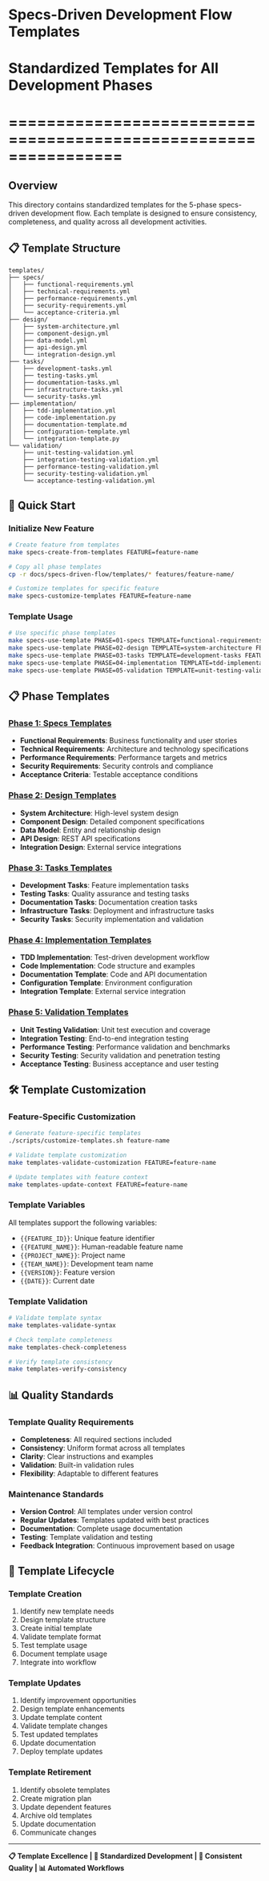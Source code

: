 # Specs-Driven Development Flow Templates
# Standardized Templates for All Development Phases
# ================================================================

## Overview

This directory contains standardized templates for the 5-phase specs-driven development flow. Each template is designed to ensure consistency, completeness, and quality across all development activities.

## 📋 Template Structure

```
templates/
├── specs/
│   ├── functional-requirements.yml
│   ├── technical-requirements.yml
│   ├── performance-requirements.yml
│   ├── security-requirements.yml
│   └── acceptance-criteria.yml
├── design/
│   ├── system-architecture.yml
│   ├── component-design.yml
│   ├── data-model.yml
│   ├── api-design.yml
│   └── integration-design.yml
├── tasks/
│   ├── development-tasks.yml
│   ├── testing-tasks.yml
│   ├── documentation-tasks.yml
│   ├── infrastructure-tasks.yml
│   └── security-tasks.yml
├── implementation/
│   ├── tdd-implementation.yml
│   ├── code-implementation.py
│   ├── documentation-template.md
│   ├── configuration-template.yml
│   └── integration-template.py
└── validation/
    ├── unit-testing-validation.yml
    ├── integration-testing-validation.yml
    ├── performance-testing-validation.yml
    ├── security-testing-validation.yml
    └── acceptance-testing-validation.yml
```

## 🚀 Quick Start

### Initialize New Feature
```bash
# Create feature from templates
make specs-create-from-templates FEATURE=feature-name

# Copy all phase templates
cp -r docs/specs-driven-flow/templates/* features/feature-name/

# Customize templates for specific feature
make specs-customize-templates FEATURE=feature-name
```

### Template Usage
```bash
# Use specific phase templates
make specs-use-template PHASE=01-specs TEMPLATE=functional-requirements FEATURE=feature-name
make specs-use-template PHASE=02-design TEMPLATE=system-architecture FEATURE=feature-name
make specs-use-template PHASE=03-tasks TEMPLATE=development-tasks FEATURE=feature-name
make specs-use-template PHASE=04-implementation TEMPLATE=tdd-implementation FEATURE=feature-name
make specs-use-template PHASE=05-validation TEMPLATE=unit-testing-validation FEATURE=feature-name
```

## 📋 Phase Templates

### [Phase 1: Specs Templates](./specs/)
- **Functional Requirements**: Business functionality and user stories
- **Technical Requirements**: Architecture and technology specifications
- **Performance Requirements**: Performance targets and metrics
- **Security Requirements**: Security controls and compliance
- **Acceptance Criteria**: Testable acceptance conditions

### [Phase 2: Design Templates](./design/)
- **System Architecture**: High-level system design
- **Component Design**: Detailed component specifications
- **Data Model**: Entity and relationship design
- **API Design**: REST API specifications
- **Integration Design**: External service integrations

### [Phase 3: Tasks Templates](./tasks/)
- **Development Tasks**: Feature implementation tasks
- **Testing Tasks**: Quality assurance and testing tasks
- **Documentation Tasks**: Documentation creation tasks
- **Infrastructure Tasks**: Deployment and infrastructure tasks
- **Security Tasks**: Security implementation and validation

### [Phase 4: Implementation Templates](./implementation/)
- **TDD Implementation**: Test-driven development workflow
- **Code Implementation**: Code structure and examples
- **Documentation Template**: Code and API documentation
- **Configuration Template**: Environment configuration
- **Integration Template**: External service integration

### [Phase 5: Validation Templates](./validation/)
- **Unit Testing Validation**: Unit test execution and coverage
- **Integration Testing**: End-to-end integration testing
- **Performance Testing**: Performance validation and benchmarks
- **Security Testing**: Security validation and penetration testing
- **Acceptance Testing**: Business acceptance and user testing

## 🛠️ Template Customization

### Feature-Specific Customization
```bash
# Generate feature-specific templates
./scripts/customize-templates.sh feature-name

# Validate template customization
make templates-validate-customization FEATURE=feature-name

# Update templates with feature context
make templates-update-context FEATURE=feature-name
```

### Template Variables
All templates support the following variables:
- `{{FEATURE_ID}}`: Unique feature identifier
- `{{FEATURE_NAME}}`: Human-readable feature name
- `{{PROJECT_NAME}}`: Project name
- `{{TEAM_NAME}}`: Development team name
- `{{VERSION}}`: Feature version
- `{{DATE}}`: Current date

### Template Validation
```bash
# Validate template syntax
make templates-validate-syntax

# Check template completeness
make templates-check-completeness

# Verify template consistency
make templates-verify-consistency
```

## 📊 Quality Standards

### Template Quality Requirements
- **Completeness**: All required sections included
- **Consistency**: Uniform format across all templates
- **Clarity**: Clear instructions and examples
- **Validation**: Built-in validation rules
- **Flexibility**: Adaptable to different features

### Maintenance Standards
- **Version Control**: All templates under version control
- **Regular Updates**: Templates updated with best practices
- **Documentation**: Complete usage documentation
- **Testing**: Template validation and testing
- **Feedback Integration**: Continuous improvement based on usage

## 🔄 Template Lifecycle

### Template Creation
1. Identify new template needs
2. Design template structure
3. Create initial template
4. Validate template format
5. Test template usage
6. Document template usage
7. Integrate into workflow

### Template Updates
1. Identify improvement opportunities
2. Design template enhancements
3. Update template content
4. Validate template changes
5. Test updated templates
6. Update documentation
7. Deploy template updates

### Template Retirement
1. Identify obsolete templates
2. Create migration plan
3. Update dependent features
4. Archive old templates
5. Update documentation
6. Communicate changes

---

**📋 Template Excellence | 🎯 Standardized Development | 🚀 Consistent Quality | 📊 Automated Workflows**